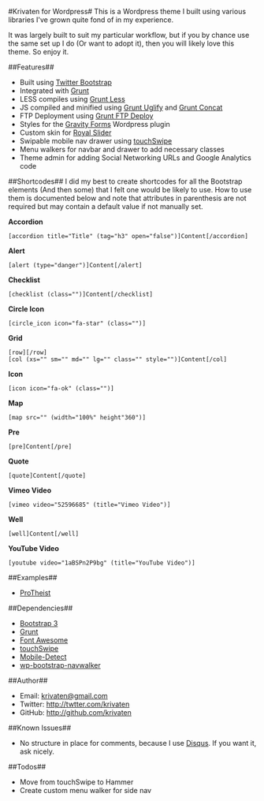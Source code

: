 #Krivaten for Wordpress#
This is a Wordpress theme I built using various libraries I've grown quite fond of in my experience.

It was largely built to suit my particular workflow, but if you by chance use the same set up I do (Or want to adopt it), then you will likely love this theme. So enjoy it.

##Features##
* Built using [Twitter Bootstrap](http://getbootstrap.com/)
* Integrated with [Grunt](http://gruntjs.com/)
* LESS compiles using [Grunt Less](https://github.com/gruntjs/grunt-contrib-less)
* JS compiled and minified using [Grunt Uglify](https://github.com/gruntjs/grunt-contrib-uglify) and [Grunt Concat](https://github.com/gruntjs/grunt-contrib-concat)
* FTP Deployment using [Grunt FTP Deploy](https://github.com/zonak/grunt-ftp-deploy)
* Styles for the [Gravity Forms](http://www.gravityforms.com/) Wordpress plugin
* Custom skin for [Royal Slider](http://dimsemenov.com/plugins/royal-slider)
* Swipable mobile nav drawer using [touchSwipe](https://github.com/mattbryson/TouchSwipe-Jquery-Plugin)
* Menu walkers for navbar and drawer to add necessary classes
* Theme admin for adding Social Networking URLs and Google Analytics code

##Shortcodes##
I did my best to create shortcodes for all the Bootstrap elements (And then some) that I felt one would be likely to use. How to use them is documented below and note that attributes in parenthesis are not required but may contain a default value if not manually set.

**Accordion**

```
[accordion title="Title" (tag="h3" open="false")]Content[/accordion]
```
**Alert**
```
[alert (type="danger")]Content[/alert]
```
**Checklist**
```
[checklist (class="")]Content[/checklist]
```
**Circle Icon**
```
[circle_icon icon="fa-star" (class="")] 
```
**Grid**
```
[row][/row]
[col (xs="" sm="" md="" lg="" class="" style="")]Content[/col]
```
**Icon**
```
[icon icon="fa-ok" (class="")] 
```
**Map**
```
[map src="" (width="100%" height"360")]
```
**Pre**
```
[pre]Content[/pre]
```
**Quote**
```
[quote]Content[/quote]
```
**Vimeo Video**
```
[vimeo video="52596685" (title="Vimeo Video")]
```
**Well**
```
[well]Content[/well]
```
**YouTube Video**
```
[youtube video="1aBSPn2P9bg" (title="YouTube Video")] 
```

##Examples##
* [ProTheist](http://protheist.com)

##Dependencies##
* [Bootstrap 3](https://github.com/twbs/bootstrap)
* [Grunt](http://gruntjs.com/)
* [Font Awesome](https://github.com/FortAwesome/Font-Awesome)
* [touchSwipe](https://github.com/mattbryson/TouchSwipe-Jquery-Plugin)
* [Mobile-Detect](https://github.com/serbanghita/Mobile-Detect)
* [wp-bootstrap-navwalker](https://github.com/twittem/wp-bootstrap-navwalker)

##Author##
* Email: <krivaten@gmail.com>
* Twitter: <http://twtter.com/krivaten>
* GitHub: <http://github.com/krivaten>

##Known Issues##
* No structure in place for comments, because I use [Disqus](http://disqus.com). If you want it, ask nicely.

##Todos##
* Move from touchSwipe to Hammer
* Create custom menu walker for side nav